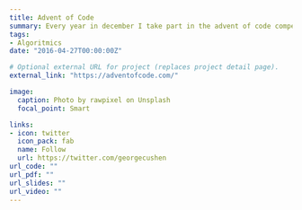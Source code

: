 ```yaml
---
title: Advent of Code
summary: Every year in december I take part in the advent of code competition against other teaching assistants / honours students from within my university. 
tags:
- Algoritmics
date: "2016-04-27T00:00:00Z"

# Optional external URL for project (replaces project detail page).
external_link: "https://adventofcode.com/"

image:
  caption: Photo by rawpixel on Unsplash
  focal_point: Smart

links:
- icon: twitter
  icon_pack: fab
  name: Follow
  url: https://twitter.com/georgecushen
url_code: ""
url_pdf: ""
url_slides: ""
url_video: ""
---
```


